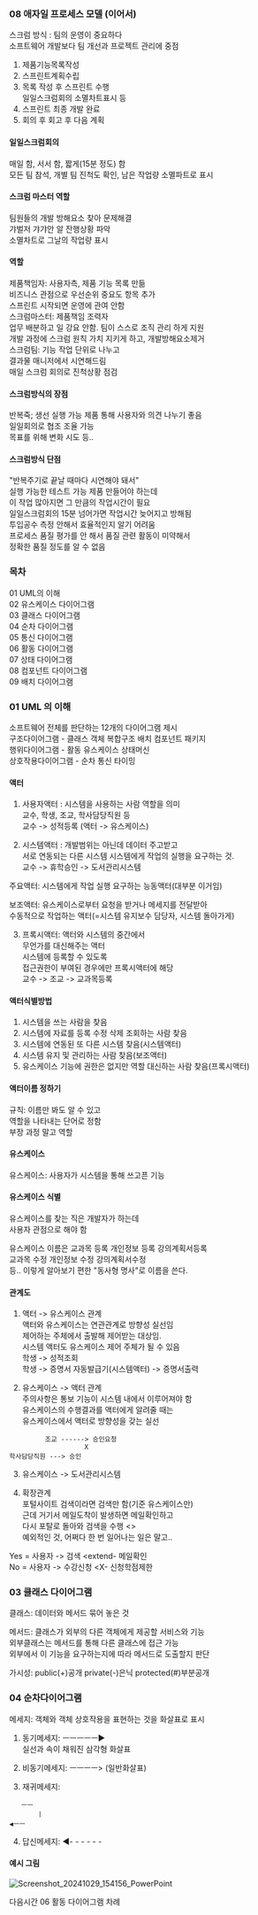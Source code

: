 ### 08 애자일 프로세스 모델 (이어서) 
스크럼 방식 : 팀의 운영이 중요하다  
소프트웨어 개발보다 팀 개선과 프로젝트 관리에 중점  
  
1. 제품기능목록작성  
2. 스프린트계획수립  
3. 목록 작성 후 스프린트 수행  
일일스크럼회의 소멸차트표시 등  
4. 스프린트 최종 개발 완료  
5. 회의 후 회고 후 다음 계획  
  
#### 일일스크럼회의 
매일 함, 서서 함, 짧게(15분 정도) 함  
모든 팀 참석, 개별 팀 진척도 확인, 남은 작업량 소멸파트로 표시  
  
#### 스크럼 마스터 역할 
팀원들의 개발 방해요소 찾아 문제해결  
갸벌저 갸갸안 알 잔행상황 파악  
소멸차트로 그날의 작업량 표시  
  
#### 역할 
제품책임자: 사용자측, 제품 기능 목록 만듦  
비즈니스 관점으로 우선순위 중요도 항목 추가  
스프린트 시작되면 운영에 관여 안함  
스크럼마스터: 제품책임 조력자  
업무 배분하고 일 강요 안함. 팀이 스스로 조직 관리 하게 지원  
개발 과정에 스크럼 원칙 가치 지키게 하고, 개발방해요소제거  
스크럼팀: 기능 작업 단위로 나누고  
결과물 매니저에서 시연해드림  
매일 스크럼 회의로 진척상황 점검  
  
#### 스크럼방식의 장점 
반복죽; 생선 실행 가능 제품 통해 사용자와 의견 나누기 좋음  
일일회의로 협조 조율 가능  
목표를 위해 변화 시도 등..   
   
#### 스크럼방식 단점 
"반복주기로 끝날 때마다 시연해야 돼서"  
실행 가능한 테스트 가능 제품 만들어야 하는데  
이 작업 많아지면 그 만큼의 작업시간이 필요  
일일스크럼회의 15분 넘어가면 작업시간 늦어지고 방해됨  
투입공수 측정 안해서 효율적인지 알기 어려움  
프로세스 품질 평가를 안 해서 품질 관련 활동이 미약해서  
정확한 품질 정도를 알 수 없음  
  
### 목차 
01 UML의 이해  
02 유스케이스 다이어그램  
03 클래스 다이어그램  
04 순차 다이어그램  
05 통신 다이어그램  
06 활동 다이어그램  
07 상태 다이어그램  
08 컴포넌트 다이어그램  
09 배치 다이어그램  
  
### 01 UML 의 이해 
소프트웨어 전체를 판단하는 12개의 다이어그램 제시  
구조다이어그램 - 클래스 객체 복합구조 배치 컴포넌트 패키지  
행위다이어그램 - 활동 유스케이스 상태머신  
상호작용다이어그램 - 순차 통신 타이밍  

#### 액터 
1) 사용자액터 : 시스템을 사용하는 사람 역할을 의미  
교수, 학생, 조교, 학사담당직원 등  
교수 -> 성적등록  (액터 -> 유스케이스)  
  
2) 시스템액터 : 개발범위는 아닌데 데이터 주고받고  
서로 연동되는 다른 시스템 시스템에게 작업의 실행을 요구하는 것.  
교수 -> 휴학승인 -> 도서관리시스템  
    
주요액터: 시스템에게 작업 실행 요구하는 능동액터(대부분 이거임)  
  
보조액터: 유스케이스로부터 요청을 받거나 메세지를 전달받아  
수동적으로 작업하는 액터(=시스템 유지보수 담당자, 시스템 돌아가게)  
  
3) 프록시액터: 액터와 시스템의 중간에서  
무언가를 대신해주는 액터  
시스템에 등록할 수 있도록  
접근권한이 부여된 경우에만 프록시액터에 해당  
교수 -> 조교 -> 교과목등록  
  
#### 액터식별방법 
1. 시스템을 쓰는 사람을 찾음  
2. 시스템에 자료를 등록 수정 삭제 조회하는 사람 찾음  
3. 시스템에 연동된 또 다른 시스템 찾음(시스템액터)  
4. 시스템 유지 및 관리하는 사람 찾음(보조액터)  
5. 유스케이스 기능에 권한은 없지만 역할 대신하는 사람 찾음(프록시액터)  

#### 액터이름 정하기 
규칙: 이름만 봐도 알 수 있고  
역할을 나타내는 단어로 정함  
부장 과정 말고 역할  

#### 유스케이스 
유스케이스: 사용자가 시스템을 통해 쓰고픈 기능  
  
#### 유스케이스 식별 
유스케이스를 찾는 직은 개발자가 하는데  
사용자 관점으로 해야 함  
  
유스케이스 이름은 교과목 등록 개인정보 등록 강의계획서등록  
교과목 수정 개인정보 수정 강의계획서수정  
등.. 이렇게 알아보기 편한 "동사형 명사"로 이름을 쓴다.  
  
#### 관계도 
1) 액터 -> 유스케이스 관계  
액터와 유스케이스는 연관관계로 방향성 실선임  
제어하는 주체에서 출발해 제어받는 대상임.  
시스템 액터도 유스케이스 제어 주체가 될 수 있음  
학생 -> 성적조회  
학생 -> 증명서 자동발급기(시스템액터) -> 증명서출력  
  
2) 유스케이스 -> 액터 관계  
주의사항은 통보 기능이 시스템 내에서 이루어져야 함  
유스케이스의 수행결과를 액터에게 알려줄 때는  
유스케이스에서 액터로 방향성을 갖는 실선  
```
         조교 ------> 승인요청 
                   X
학사담당직원 ---> 승인 
``` 
  
3) 유스케이스 -> 도서관리시스템  
  
4) 확장관계  
포털사이트 검색이라면 검색만 함(기준 유스케이스만)  
근데 거기서 메일도착이 발생하면 메일확인하고  
다시 포탈로 돌아와 검색을 수행 <<extend>>  
예외적인 것, 어쩌다 한 번 일어나는 일은 말고..  
  
Yes = 사용자 -> 검색 <extend- 메일확인  
No = 사용자 -> 수강신청 <X- 신청학점제한  
  
### 03 클래스 다이어그램 
클래스: 데이터와 메서드 묶어 놓은 것  
  
메서드: 클래스가 외부의 다른 객체에게 제공할 서비스와 기능  
외부클래스는 메서드를 통해 다른 클래스에 접근 가능  
외부에서 이 기능을 요구하는지에 따라 메서드로 도출할지 판단  
  
가시성: public(+)공개 private(-)은닉 protected(#)부분공개  
  
### 04 순차다이어그램 
메세지: 객체와 객체 상호작용을 표현하는 것을 화살표로 표시  
  
1) 동기메세지: ㅡㅡㅡㅡㅡ▶  
실선과 속이 채워진 삼각형 화살표  

2) 비동기메세지: ㅡㅡㅡㅡ> (일반화살표)  
  
3) 재귀메세지: 
``` 
   ㅡㅡ
       ㅣ
◀ㅡㅡ
```
4) 답신메세지: ◀- - - - - -  
  
#### 예시 그림 
![Screenshot_20241029_154156_PowerPoint](https://github.com/user-attachments/assets/f327d684-59bb-4b58-a222-200fa5a699dd)  
  
다음시간 06 활동 다이어그램 차례  
  
